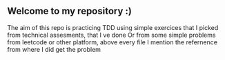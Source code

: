<h2> Welcome to my repository :) </h2>
The aim of this repo is practicing TDD using simple exercices that I picked from technical assesments, that I ve done
Or from some simple problems from leetcode or other platform, above every file I mention the refernence from where I did get the problem
